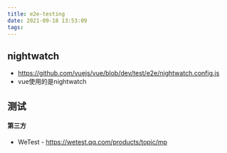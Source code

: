 ```yaml
---
title: e2e-testing
date: 2021-09-18 13:53:09
tags:
---
```


## nightwatch
- https://github.com/vuejs/vue/blob/dev/test/e2e/nightwatch.config.js
- vue使用的是nightwatch


## 测试
#### 第三方
- WeTest - https://wetest.qq.com/products/topic/mp